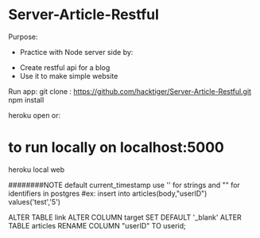 # Server-Article-Restful

Purpose:
- Practice with Node server side by:
+ Create restful api for a blog 
+ Use it to make simple website

Run app:
git clone : https://github.com/hacktiger/Server-Article-Restful.git
npm install

heroku open
or:
# to run locally on localhost:5000
heroku local web 


########NOTE
default current_timestamp
use '' for strings and "" for identifiers in postgres
#ex: insert into articles(body,"userID") values('test','5')

ALTER TABLE link ALTER COLUMN target SET DEFAULT '_blank'
ALTER TABLE articles RENAME COLUMN "userID" TO userid;
